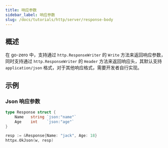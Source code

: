 ```yaml
---
title: 响应参数
sidebar_label: 响应参数
slug: /docs/tutorials/http/server/response-body
---
```


## 概述

在 go-zero 中，支持通过 `http.ResponseWriter` 的 `Write` 方法来返回响应参数，同时支持通过 `http.ResponseWriter` 的 `Header` 方法来返回响应头，其默认支持 `application/json` 格式，对于其他响应格式，需要开发者自行实现。

## 示例

### Json 响应参数

```go
type Response struct {
	Name   string `json:"name"`
	Age    int    `json:"age"`
}

resp := &Response{Name: "jack", Age: 18}
httpx.OkJson(w, resp)
```